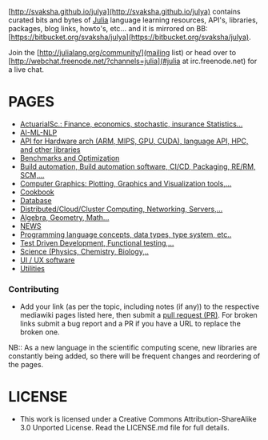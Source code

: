 [http://svaksha.github.io/julya](http://svaksha.github.io/julya) contains curated bits and bytes of [Julia](https://github.com/JuliaLang) language learning resources, API's, libraries, packages, blog links, howto's, etc... and it is mirrored on BB: [https://bitbucket.org/svaksha/julya](https://bitbucket.org/svaksha/julya).

Join the [http://julialang.org/community/](mailing list) or head over to [http://webchat.freenode.net/?channels=julia](#julia at irc.freenode.net) for a live chat.

# PAGES
* [ActuarialSc.: Finance, economics, stochastic, insurance Statistics...](https://github.com/svaksha/julya/blob/master/Actuarial-Science.md)
* [AI-ML-NLP](https://github.com/svaksha/julya/blob/master/AI-ML-NLP.md)
* [API for Hardware arch (ARM, MIPS, GPU, CUDA), language API, HPC, and other libraries](https://github.com/svaksha/julya/blob/master/API.md)
* [Benchmarks and Optimization](https://github.com/svaksha/julya/blob/master/Benchmarks-Optimization.md)
* [Build automation, Build automation software, CI/CD, Packaging, RE/RM, SCM,...](https://github.com/svaksha/julya/blob/master/Build-Automation.md)
* [Computer Graphics: Plotting, Graphics and Visualization tools,...](https://github.com/svaksha/julya/blob/master/Computer-Graphics.md)
* [Cookbook](https://github.com/svaksha/julya/blob/master/Cookbook.md)
* [Database](https://github.com/svaksha/julya/blob/master/Database.md)
* [Distributed/Cloud/Cluster Computing, Networking, Servers,...](https://github.com/svaksha/julya/blob/master/Distributed-Computing.md)
* [Algebra, Geometry, Math...](https://github.com/svaksha/julya/blob/master/Mathematics.md)
* [NEWS](https://github.com/svaksha/julya/blob/master/NEWS.md)
* [Programming language concepts, data types, type system, etc..](https://github.com/svaksha/julya/blob/master/Programming-Concepts.md)
* [Test Driven Development, Functional testing,...](https://github.com/svaksha/julya/blob/master/QA.md)
* [Science (Physics, Chemistry, Biology,..](https://github.com/svaksha/julya/blob/master/Science.md)
* [UI / UX software](https://github.com/svaksha/julya/blob/master/UI-UX.md)
* [Utilities](https://github.com/svaksha/julya/blob/master/Utilities.md)


### Contributing
* Add your link (as per the topic, including notes (if any)) to the respective mediawiki pages listed here, then submit a [pull request (PR)](https://github.com/svaksha/julya/pulls). For broken links submit a bug report and a PR if you have a URL to replace the broken one.

NB:: As a new language in the scientific computing scene, new libraries are constantly being added, so there will be frequent changes and reordering of the pages.


# LICENSE 
* This work is licensed under a Creative Commons Attribution-ShareAlike 3.0 Unported License. Read the LICENSE.md file for full details.


